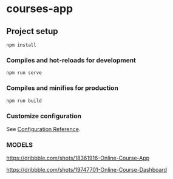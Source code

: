# courses-app

## Project setup
```
npm install
```

### Compiles and hot-reloads for development
```
npm run serve
```

### Compiles and minifies for production
```
npm run build
```

### Customize configuration
See [Configuration Reference](https://cli.vuejs.org/config/).

### MODELS

https://dribbble.com/shots/18361916-Online-Course-App

https://dribbble.com/shots/19747701-Online-Course-Dashboard